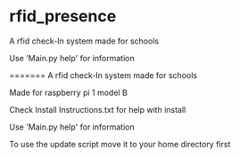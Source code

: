 # rfid_presence


A rfid check-In system made for schools


Use 'Main.py help' for information

=======
A rfid check-In system made for schools

Made for raspberry pi 1 model B

Check Install Instructions.txt for help with install 

Use 'Main.py help' for information

To use the update script move it to your home directory first



